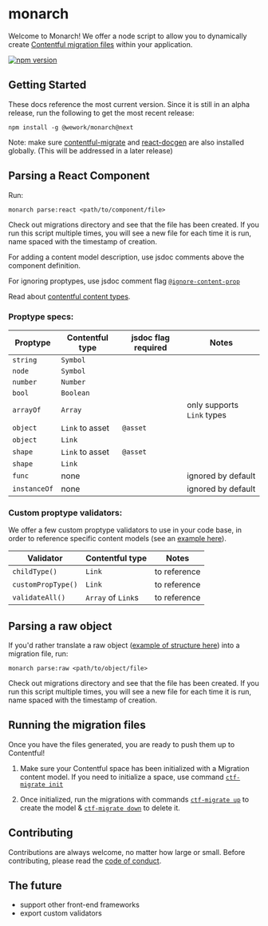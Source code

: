 # monarch
Welcome to Monarch! We offer a node script to allow you to dynamically create [Contentful migration files](https://github.com/contentful/contentful-migration#createcontenttypeid-opts--contenttype) within your application.

[![npm version](https://badge.fury.io/js/%40wework%2Fmonarch.svg)](//npmjs.com/package/@wework/monarch)

## Getting Started
These docs reference the most current version. Since it is still in an alpha release, run the following to get the most recent release:
```
npm install -g @wework/monarch@next
```

Note: make sure [contentful-migrate](https://github.com/deluan/contentful-migrate) and [react-docgen](https://github.com/reactjs/react-docgen) are also installed globally. (This will be addressed in a later release)

## Parsing a React Component

Run:
```
monarch parse:react <path/to/component/file>
```

Check out migrations directory and see that the file has been created. If you run this script multiple times, you will see a new file for each time it is run, name spaced with the timestamp of creation.

For adding a content model description, use jsdoc comments above the component definition.

For ignoring proptypes, use jsdoc comment flag [`@ignore-content-prop`](https://github.com/wework/monarch/blob/master/example/components/CrossSellGroup.jsx#L25)

Read about [contentful content types](https://github.com/contentful/contentful-migration#createfieldid-opts--field).

### Proptype specs:
|Proptype      | Contentful type     | jsdoc flag required | Notes                      |
|--------------|---------------------|---------------------|----------------------------|
|`string`      | `Symbol`            |                     |                            |
|`node`        | `Symbol`            |                     |                            |
|`number`      | `Number`            |                     |                            |
|`bool`        | `Boolean`           |                     |                            |
|`arrayOf`     | `Array`             |                     | only supports `Link` types |
|`object`      | `Link` to asset     | `@asset`            |                            |
|`object`      | `Link`              |                     |                            |
|`shape`       | `Link` to asset     | `@asset`            |                            |
|`shape`       | `Link`              |                     |                            |
|`func`        | none                |                     | ignored by default         |
|`instanceOf`  | none                |                     | ignored by default         |

### Custom proptype validators:
We offer a few custom proptype validators to use in your code base, in order to reference specific content models (see an [example here](https://github.com/wework/monarch/blob/master/example/components/CrossSellGroup.jsx)).

|Validator          | Contentful type     | Notes                       |
|-------------------|---------------------|-----------------------------|
|`childType()`      | `Link`              | to reference                |
|`customPropType()` | `Link`              | to reference                |
|`validateAll()`    | `Array` of `Link`s  | to reference                |

## Parsing a raw object
If you'd rather translate a raw object ([example of structure here](https://github.com/wework/monarch/blob/master/example/dummy_data/index.js)) into a migration file, run:

```
monarch parse:raw <path/to/object/file>
```

Check out migrations directory and see that the file has been created. If you run this script multiple times, you will see a new file for each time it is run, name spaced with the timestamp of creation.

## Running the migration files
Once you have the files generated, you are ready to push them up to Contentful!

1. Make sure your Contentful space has been initialized with a Migration content model. If you need to initialize a space, use command [`ctf-migrate init`](https://www.npmjs.com/package/contentful-migrate#init)

2. Once initialized, run the migrations with commands [`ctf-migrate up`](https://www.npmjs.com/package/contentful-migrate#up) to create the model & [`ctf-migrate down`](https://www.npmjs.com/package/contentful-migrate#down) to delete it.

## Contributing

Contributions are always welcome, no matter how large or small. Before contributing, please read the [code of conduct](CODE_OF_CONDUCT.md).

## The future
- support other front-end frameworks
- export custom validators

